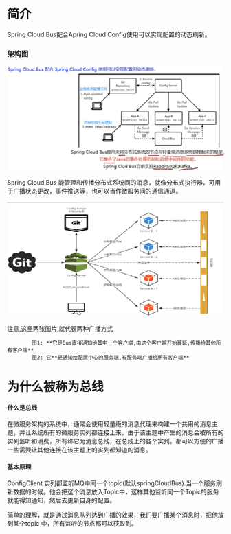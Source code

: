 





































































































































































































































































































































































































































































































































































































































































































































































































































































































































































































































































































































































































































#  简介

Spring Cloud Bus配合Apring Cloud Config使用可以实现配置的动态刷新。



### 架构图

![](../\图片\springconfig的26.png)





Spring Cloud Bus 能管理和传播分布式系统间的消息，就像分布式执行器，可用于广播状态更改，事件推送等，也可以当作微服务间的通信通道。



![](../\图片\springconfig的31.png)



注意,这里两张图片,就代表两种广播方式

			图1: **它是Bus直接通知给其中一个客户端,由这个客户端开始蔓延,传播给其他所有客户端**
			图2:	它**是通知给配置中心的服务端,有服务端广播给所有客户端**




# 为什么被称为总线

#### 什么是总线

在微服务架构的系统中，通常会使用轻量级的消息代理来构建一个共用的消息主题，并让系统所有的微服务实列都连接上来，由于该主题中产生的消息会被所有的实列监听和消费，所有称它为消息总线，在总线上的各个实列，都可以方便的广播一些需要让其他连接在该主题上的实列都知道的消息。

#### 基本原理

ConfigClient 实列都监听MQ中同一个topic(默认springCloudBus).当一个服务刷新数据的时候。他会把这个消息放入Topic中，这样其他监听同一个Topic的服务就能得知通知，然后去更新自身的配置。

简单的理解，就是通过消息队列达到广播的效果，我们要广播某个消息时，把他放到某个topic 中，所有监听的节点都可以获取到。

